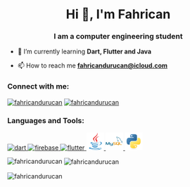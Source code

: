 <h1 align="center">Hi 👋, I'm Fahrican</h1>
<h3 align="center">I am a computer engineering student</h3>

- 🌱 I’m currently learning **Dart, Flutter and Java**

- 📫 How to reach me **fahricandurucan@icloud.com**

<h3 align="left">Connect with me:</h3>
<p align="left">
<a href="https://linkedin.com/in/fahricandurucan" target="_blank"><img align="center" src="https://raw.githubusercontent.com/rahuldkjain/github-profile-readme-generator/master/src/images/icons/Social/linked-in-alt.svg" alt="fahricandurucan" height="30" width="40" /></a>
<a href="https://instagram.com/fahricandurucan" target="_blank"><img align="center" src="https://raw.githubusercontent.com/rahuldkjain/github-profile-readme-generator/master/src/images/icons/Social/instagram.svg" alt="fahricandurucan" height="30" width="40" /></a>
</p>

<h3 align="left">Languages and Tools:</h3>
<p align="left"> <a href="https://dart.dev" target="_blank" rel="noreferrer"> <img src="https://www.vectorlogo.zone/logos/dartlang/dartlang-icon.svg" alt="dart" width="40" height="40"/> </a> <a href="https://firebase.google.com/" target="_blank" rel="noreferrer"> <img src="https://www.vectorlogo.zone/logos/firebase/firebase-icon.svg" alt="firebase" width="40" height="40"/> </a> <a href="https://flutter.dev" target="_blank" rel="noreferrer"> <img src="https://www.vectorlogo.zone/logos/flutterio/flutterio-icon.svg" alt="flutter" width="40" height="40"/> </a> <a href="https://www.java.com" target="_blank" rel="noreferrer"> <img src="https://raw.githubusercontent.com/devicons/devicon/master/icons/java/java-original.svg" alt="java" width="40" height="40"/> </a> <a href="https://www.mysql.com/" target="_blank" rel="noreferrer"> <img src="https://raw.githubusercontent.com/devicons/devicon/master/icons/mysql/mysql-original-wordmark.svg" alt="mysql" width="40" height="40"/> </a> <a href="https://www.python.org" target="_blank" rel="noreferrer"> <img src="https://raw.githubusercontent.com/devicons/devicon/master/icons/python/python-original.svg" alt="python" width="40" height="40"/> </a> </p>

<p><img align="left" src="https://github-readme-stats.vercel.app/api/top-langs?username=fahricandurucan&show_icons=true&locale=en&layout=compact" alt="fahricandurucan" /></p>

<p>&nbsp;<img align="center" src="https://github-readme-stats.vercel.app/api?username=fahricandurucan&show_icons=true&locale=en" alt="fahricandurucan" /></p>

<p><img align="center" src="https://github-readme-streak-stats.herokuapp.com/?user=fahricandurucan&" alt="fahricandurucan" /></p>
